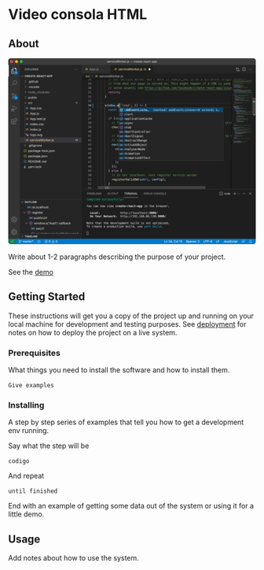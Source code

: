 # Video consola HTML


## About <a name = "about"></a>

<img src="consola.png" alt="Consola">

Write about 1-2 paragraphs describing the purpose of your project.


See the [demo](https://external.ink?to=/fidelfsd.github.io/consola-html)


## Getting Started <a name = "getting_started"></a>

These instructions will get you a copy of the project up and running on your local machine for development and testing purposes. See [deployment](#deployment) for notes on how to deploy the project on a live system.

### Prerequisites

What things you need to install the software and how to install them.

```
Give examples
```

### Installing

A step by step series of examples that tell you how to get a development env running.

Say what the step will be

```
codigo
```

And repeat

```
until finished
```

End with an example of getting some data out of the system or using it for a little demo.

## Usage <a name = "usage"></a>

Add notes about how to use the system.
